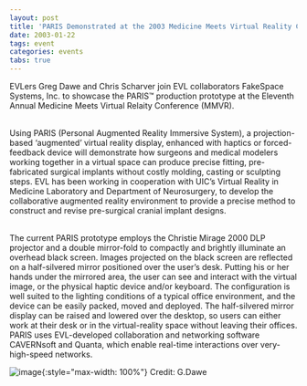 ```yaml
---
layout: post
title: 'PARIS Demonstrated at the 2003 Medicine Meets Virtual Reality Conference'
date: 2003-01-22
tags: event
categories: events
tabs: true
---
```


EVLers Greg Dawe and Chris Scharver join EVL collaborators FakeSpace Systems, Inc. to showcase the PARIS&trade; production prototype at the Eleventh Annual Medicine Meets Virtual Relaity Conference (MMVR).<br><br>

Using PARIS (Personal Augmented Reality Immersive System), a projection-based &lsquo;augmented&rsquo; virtual reality display, enhanced with haptics or forced-feedback device will demonstrate how surgeons and medical modelers working together in a virtual space can produce precise fitting, pre-fabricated surgical implants without costly molding, casting or sculpting steps. EVL has been working in cooperation with UIC&rsquo;s Virtual Reality in Medicine Laboratory and Department of Neurosurgery, to develop the collaborative augmented reality environment to provide a precise method to construct and revise pre-surgical cranial implant designs.<br><br>

The current PARIS prototype employs the Christie Mirage 2000 DLP projector and a double mirror-fold to compactly and brightly illuminate an overhead black screen. Images projected on the black screen are reflected on a half-silvered mirror positioned over the user&rsquo;s desk. Putting his or her hands under the mirrored area, the user can see and interact with the virtual image, or the physical haptic device and/or keyboard. The configuration is well suited to the lighting conditions of a typical office environment, and the device can be easily packed, moved and deployed. The half-silvered mirror display can be raised and lowered over the desktop, so users can either work at their desk or in the virtual-reality space without leaving their offices. PARIS uses EVL-developed collaboration and networking software CAVERNsoft and Quanta, which enable real-time interactions over very-high-speed networks.

![image](https://www.evl.uic.edu/output/originals/sm_paris2003.jpg-srcw.jpg){:style="max-width: 100%"}
Credit: G.Dawe


